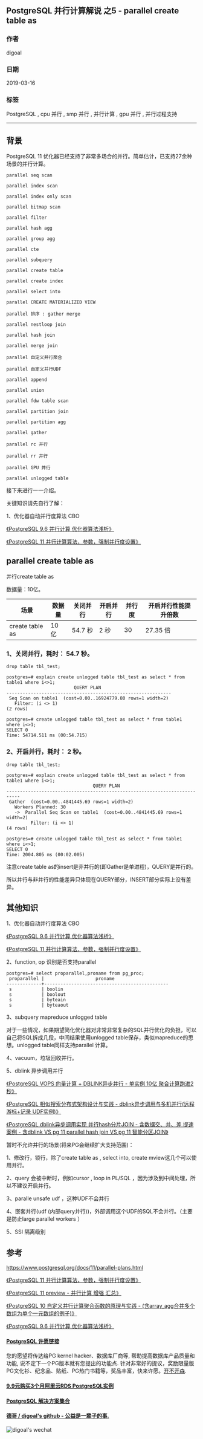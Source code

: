 ## PostgreSQL 并行计算解说 之5 - parallel create table as    
                                                    
### 作者                                                    
digoal                                                    
                                                    
### 日期                                                    
2019-03-16                                                    
                                                    
### 标签                                                    
PostgreSQL , cpu 并行 , smp 并行 , 并行计算 , gpu 并行 , 并行过程支持           
                                                
----                                              
                                                
## 背景              
PostgreSQL 11 优化器已经支持了非常多场合的并行。简单估计，已支持27余种场景的并行计算。          
          
```          
parallel seq scan          
          
parallel index scan          
          
parallel index only scan          
          
parallel bitmap scan          
          
parallel filter          
      
parallel hash agg      
      
parallel group agg      
          
parallel cte          
          
parallel subquery          
          
parallel create table          
          
parallel create index          
          
parallel select into          
          
parallel CREATE MATERIALIZED VIEW          
          
parallel 排序 : gather merge           
          
parallel nestloop join          
          
parallel hash join          
          
parallel merge join          
          
parallel 自定义并行聚合          
          
parallel 自定义并行UDF          
          
parallel append          
          
parallel union          
          
parallel fdw table scan          
          
parallel partition join          
          
parallel partition agg          
          
parallel gather          
          
parallel rc 并行          
          
parallel rr 并行          
          
parallel GPU 并行          
          
parallel unlogged table           
```          
          
接下来进行一一介绍。          
          
关键知识请先自行了解：          
          
1、优化器自动并行度算法 CBO           
          
[《PostgreSQL 9.6 并行计算 优化器算法浅析》](../201608/20160816_02.md)            
          
[《PostgreSQL 11 并行计算算法，参数，强制并行度设置》](../201812/20181218_01.md)            
          
## parallel create table as      
并行create table as       
          
数据量：10亿。          
           
场景 | 数据量 | 关闭并行 | 开启并行 | 并行度 | 开启并行性能提升倍数        
---|---|---|---|---|---        
create table as | 10 亿 | 54.7 秒 | 2 秒 | 30 | 27.35 倍         
          
### 1、关闭并行，耗时： 54.7 秒。          
          
```          
drop table tbl_test;  
  
postgres=# explain create unlogged table tbl_test as select * from table1 where i<>1;  
                         QUERY PLAN                            
-------------------------------------------------------------  
 Seq Scan on table1  (cost=0.00..16924779.80 rows=1 width=2)  
   Filter: (i <> 1)  
(2 rows)  
  
postgres=# create unlogged table tbl_test as select * from table1 where i<>1;  
SELECT 0  
Time: 54714.511 ms (00:54.715)  
```          
          
### 2、开启并行，耗时： 2 秒。          
          
```      
drop table tbl_test;  
  
postgres=# explain create unlogged table tbl_test as select * from table1 where i<>1;  
                                QUERY PLAN                                   
---------------------------------------------------------------------------  
 Gather  (cost=0.00..4841445.69 rows=1 width=2)  
   Workers Planned: 30  
   ->  Parallel Seq Scan on table1  (cost=0.00..4841445.69 rows=1 width=2)  
         Filter: (i <> 1)  
(4 rows)  
  
postgres=# create unlogged table tbl_test as select * from table1 where i<>1;  
SELECT 0  
Time: 2004.805 ms (00:02.005)  
```        
      
注意create table as的insert是非并行的(即Gather是单进程)，QUERY是并行的。      
     
所以并行与非并行的性能差异只体现在QUERY部分，INSERT部分实际上没有差异。    
          
## 其他知识          
          
1、优化器自动并行度算法 CBO           
          
[《PostgreSQL 9.6 并行计算 优化器算法浅析》](../201608/20160816_02.md)            
          
[《PostgreSQL 11 并行计算算法，参数，强制并行度设置》](../201812/20181218_01.md)            
          
2、function, op 识别是否支持parallel          
          
```          
postgres=# select proparallel,proname from pg_proc;          
 proparallel |                   proname                              
-------------+----------------------------------------------          
 s           | boolin          
 s           | boolout          
 s           | byteain          
 s           | byteaout          
```          
          
3、subquery mapreduce unlogged table          
          
对于一些情况，如果期望简化优化器对非常非常复杂的SQL并行优化的负担，可以自己将SQL拆成几段，中间结果使用unlogged table保存，类似mapreduce的思想。unlogged table同样支持parallel 计算。          
          
4、vacuum，垃圾回收并行。          
          
5、dblink 异步调用并行          
          
[《PostgreSQL VOPS 向量计算 + DBLINK异步并行 - 单实例 10亿 聚合计算跑进2秒》](../201802/20180210_01.md)            
          
[《PostgreSQL 相似搜索分布式架构设计与实践 - dblink异步调用与多机并行(远程 游标+记录 UDF实例)》](../201802/20180205_03.md)            
          
[《PostgreSQL dblink异步调用实现 并行hash分片JOIN - 含数据交、并、差 提速案例 - 含dblink VS pg 11 parallel hash join VS pg 11 智能分区JOIN》](../201802/20180201_02.md)            
          
暂时不允许并行的场景(将来PG会继续扩大支持范围)：          
          
1、修改行，锁行，除了create table as , select into, create mview这几个可以使用并行。          
          
2、query 会被中断时，例如cursor , loop in PL/SQL ，因为涉及到中间处理，所以不建议开启并行。           
          
3、paralle unsafe udf ，这种UDF不会并行          
          
4、嵌套并行(udf (内部query并行))，外部调用这个UDF的SQL不会并行。（主要是防止large parallel workers ）          
          
5、SSI 隔离级别          
          
## 参考          
https://www.postgresql.org/docs/11/parallel-plans.html          
          
[《PostgreSQL 11 并行计算算法，参数，强制并行度设置》](../201812/20181218_01.md)            
          
[《PostgreSQL 11 preview - 并行计算 增强 汇总》](../201805/20180519_02.md)            
          
[《PostgreSQL 10 自定义并行计算聚合函数的原理与实践 - (含array_agg合并多个数组为单个一元数组的例子)》](../201801/20180119_04.md)            
          
[《PostgreSQL 9.6 并行计算 优化器算法浅析》](../201608/20160816_02.md)            
            
  
  
  
  
  
  
  
  
  
  
  
  
  
  
  
  
  
  
  
  
  
  
  
  
  
  
  
  
  
  
  
  
  
  
  
  
  
  
  
  
  
  
  
  
  
  
  
  
  
  
  
  
  
  
  
  
  
  
  
  
  
  
  
  
  
  
  
  
  
#### [PostgreSQL 许愿链接](https://github.com/digoal/blog/issues/76 "269ac3d1c492e938c0191101c7238216")
您的愿望将传达给PG kernel hacker、数据库厂商等, 帮助提高数据库产品质量和功能, 说不定下一个PG版本就有您提出的功能点. 针对非常好的提议，奖励限量版PG文化衫、纪念品、贴纸、PG热门书籍等，奖品丰富，快来许愿。[开不开森](https://github.com/digoal/blog/issues/76 "269ac3d1c492e938c0191101c7238216").  
  
  
#### [9.9元购买3个月阿里云RDS PostgreSQL实例](https://www.aliyun.com/database/postgresqlactivity "57258f76c37864c6e6d23383d05714ea")
  
  
#### [PostgreSQL 解决方案集合](https://yq.aliyun.com/topic/118 "40cff096e9ed7122c512b35d8561d9c8")
  
  
#### [德哥 / digoal's github - 公益是一辈子的事.](https://github.com/digoal/blog/blob/master/README.md "22709685feb7cab07d30f30387f0a9ae")
  
  
![digoal's wechat](../pic/digoal_weixin.jpg "f7ad92eeba24523fd47a6e1a0e691b59")
  
